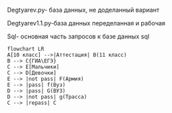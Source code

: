 Degtyarev.py- база данных, не доделанный вариант

Degtyarev1.1.py-база данных переделанная и рабочая

Sql- основная часть запросов к базе данных sql

```mermaid
flowchart LR
A[10 класс] -->|Аттестация| B(11 класс)
B --> C{ГИА\ЕГЭ}
C --> E[Мальчики]
C --> D[Девочки]
E --> |not pass| F(Армия)
E --> |pass| f(Вуз)
D --> |pass| G(ВУЗ)
D --> |not pass| g(Трасса)
C --> |repass| C
